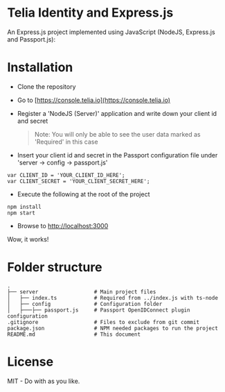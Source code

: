 Telia Identity and Express.js 
=========================

An Express.js project implemented using JavaScript (NodeJS, Express.js and Passport.js):

# Installation

* Clone the repository
* Go to [https://console.telia.io](https://console.telia.io)
* Register a 'NodeJS (Server)' application and write down your client id and secret

	> Note: You will only be able to see the user data marked as 'Required' in this case  

* Insert your client id and secret in the Passport configuration file under 'server -> config -> passport.js'
```
var CLIENT_ID = 'YOUR_CLIENT_ID_HERE';
var CLIENT_SECRET = 'YOUR_CLIENT_SECRET_HERE';
```
* Execute the following at the root of the project
```
npm install 
npm start
```

* Browse to [http://localhost:3000](http://localhost:3000)

Wow, it works!

# Folder structure

    .
    ├── server                  # Main project files
    │   ├── index.ts            # Required from ../index.js with ts-node
	│   ├── config              # Configuration folder
	│   ├───├── passport.js     # Passport OpenIDConnect plugin configuration
	.gitignore                  # Files to exclude from git commit
	package.json                # NPM needed packages to run the project
	README.md                   # This document

# License

MIT - Do with as you like.

